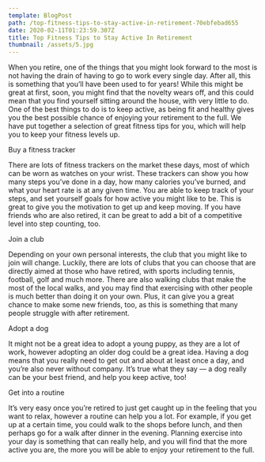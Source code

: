 ```yaml
---
template: BlogPost
path: /top-fitness-tips-to-stay-active-in-retirement-70ebfebad655
date: 2020-02-11T01:23:59.307Z
title: Top Fitness Tips to Stay Active In Retirement
thumbnail: /assets/5.jpg
---
```

<!--StartFragment-->

When you retire, one of the things that you might look forward to the most is not having the drain of having to go to work every single day. After all, this is something that you’ll have been used to for years! While this might be great at first, soon, you might find that the novelty wears off, and this could mean that you find yourself sitting around the house, with very little to do. One of the best things to do is to keep active, as being fit and healthy gives you the best possible chance of enjoying your retirement to the full. We have put together a selection of great fitness tips for you, which will help you to keep your fitness levels up.

Buy a fitness tracker

There are lots of fitness trackers on the market these days, most of which can be worn as watches on your wrist. These trackers can show you how many steps you’ve done in a day, how many calories you’ve burned, and what your heart rate is at any given time. You are able to keep track of your steps, and set yourself goals for how active you might like to be. This is great to give you the motivation to get up and keep moving. If you have friends who are also retired, it can be great to add a bit of a competitive level into step counting, too.

Join a club

Depending on your own personal interests, the club that you might like to join will change. Luckily, there are lots of clubs that you can choose that are directly aimed at those who have retired, with sports including tennis, football, golf and much more. There are also walking clubs that make the most of the local walks, and you may find that exercising with other people is much better than doing it on your own. Plus, it can give you a great chance to make some new friends, too, as this is something that many people struggle with after retirement.

Adopt a dog

It might not be a great idea to adopt a young puppy, as they are a lot of work, however adopting an older dog could be a great idea. Having a dog means that you really need to get out and about at least once a day, and you’re also never without company. It’s true what they say — a dog really can be your best friend, and help you keep active, too!

Get into a routine

It’s very easy once you’re retired to just get caught up in the feeling that you want to relax, however a routine can help you a lot. For example, if you get up at a certain time, you could walk to the shops before lunch, and then perhaps go for a walk after dinner in the evening. Planning exercise into your day is something that can really help, and you will find that the more active you are, the more you will be able to enjoy your retirement to the full.

<!--EndFragment-->

